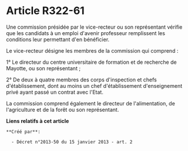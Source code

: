 # Article R322-61

Une commission présidée par le vice-recteur ou son représentant vérifie que les candidats à un emploi d'avenir professeur
remplissent les conditions leur permettant d'en bénéficier.

Le vice-recteur désigne les membres de la commission qui comprend :

1° Le directeur du centre universitaire de formation et de recherche de Mayotte, ou son représentant ;

2° De deux à quatre membres des corps d'inspection et chefs d'établissement, dont au moins un chef d'établissement
d'enseignement privé ayant passé un contrat avec l'Etat.

La commission comprend également le directeur de l'alimentation, de l'agriculture et de la forêt ou son représentant.

**Liens relatifs à cet article**

	**Créé par**:

	  - Décret n°2013-50 du 15 janvier 2013 - art. 2
